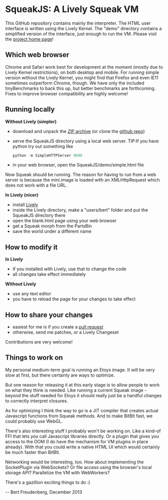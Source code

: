 SqueakJS: A Lively Squeak VM
============================

This GitHub repository contains mainly the interpreter. The HTML user interface is written using the Lively Kernel.
The "demo" directory contains a simplified version of the interface, just enough to run the VM.
Please visit the [project home page][homepage]!

Which web browser
-----------------
Chrome and Safari work best for development at the moment (mostly due to Lively Kernel restrictions), on both desktop and mobile. For running simple version without the Lively Kernel, you might find that Firefox and even IE11 sometimes outperform Chrome, though. We have only the included tinyBenchmarks to back this up, but better benchmarks are forthcoming.
Fixes to improve browser compatibility are highly welcome! 

Running locally
---------------

**Without Lively (simpler)**

* download and unpack the [ZIP archive][zip] (or clone the [github repo][repo])
* serve the SqueakJS directory using a local web server.
  TIP:If you have python try out something like
  ```python
  python -m SimpleHTTPServer 9090
  ```        
  
* in your web browser, open the SqueakJS/demo/simple.html file

Now Squeak should be running.
The reason for having to run from a web server is because the mini.image is loaded with an XMLHttpRequest which does not work with a file URL.

**In Lively (nicer)**

* install [Lively][lively]
* inside the Lively directory, make a "users/bert" folder and put the SqueakJS directory there
* open the blank.html page using your web browser
* get a Squeak morph from the PartsBin
* save the world under a different name 

How to modify it
----------------
**In Lively**

* if you installed with Lively, use that to change the code
* all changes take effect immediately

**Without Lively**

* use any text editor
* you have to reload the page for your changes to take effect

How to share your changes
-------------------------
* easiest for me is if you create a [pull request][pullreq]
* otherwise, send me patches, or a Lively Changeset

Contributions are very welcome! 

Things to work on
-----------------
My personal medium-term goal is running an Etoys image. It will be very slow at first, but there certainly are ways to optimize.

But one reason for releasing it at this early stage is to allow people to work on what they think is needed. Like running a current Squeak image - beyond the stuff needed for Etoys it should really just be a handful changes to correctly interpret closures.

As for optimizing I think the way to go is a JIT compiler that creates actual Javascript functions from Squeak methods. And to make BitBlt fast, we could probably use WebGL.

There's also interesting stuff I probably won't be working on. Like a kind-of FFI that lets you call Javascript libraries directly. Or a plugin that gives you access to the DOM (I do have the mechanism for VM plugins in place already). With that you could write a native HTML UI which would certainly be much faster than BitBlt.

Networking would be interesting, too. How about implementing the SocketPlugin via WebSockets? Or file access using the browser's local storage API? Parallelize the VM with WebWorkers?

There's a gazillion exciting things to do :)

  --  Bert Freudenberg, December 2013

  [repo]:     https://github.com/bertfreudenberg/SqueakJS
  [homepage]: http://bertfreudenberg.github.io/SqueakJS/
  [zip]:      https://github.com/bertfreudenberg/SqueakJS/archive/master.zip
  [lively]:   https://github.com/LivelyKernel/LivelyKernel
  [pullreq]:  https://help.github.com/articles/using-pull-requests
